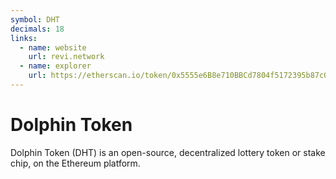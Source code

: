 ```yaml
---
symbol: DHT
decimals: 18
links:
  - name: website
    url: revi.network
  - name: explorer
    url: https://etherscan.io/token/0x5555e6B8e710BBCd7804f5172395b87c09621f80
---
```


# Dolphin Token

Dolphin Token (DHT) is an open-source, decentralized lottery token or stake chip, on the Ethereum platform.
